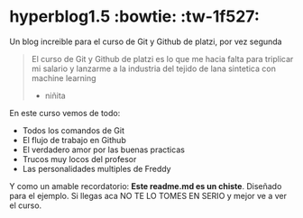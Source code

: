 # hyperblog1.5 :bowtie: :tw-1f527:
Un blog increible para el curso de Git y Github de platzi, por vez segunda
> El curso de Git y Github de platzi es lo que me hacia falta para triplicar mi salario y lanzarme a la industria del tejido de lana sintetica con machine learning
> - niñita 

En este curso vemos de todo:
* Todos los comandos de Git
* El flujo de trabajo en Github
* El verdadero amor por las buenas practicas
* Trucos muy locos del profesor
* Las personalidades multiples de Freddy

Y como un amable recordatorio: **Este readme.md es un chiste**. Diseñado para el ejemplo. Si llegas aca NO TE LO TOMES EN SERIO y mejor ve a ver el curso. 
